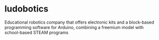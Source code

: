 # ludobotics
Educational robotics company that offers electronic kits and a block-based programming software for Arduino, combining a freemium model with school-based STEAM programs

